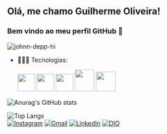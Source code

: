 ## Olá, me chamo Guilherme Oliveira! 
### Bem vindo ao meu perfil GitHub 👋

![johnn-depp-hi](https://user-images.githubusercontent.com/105243951/169384614-59b6df6b-1aa8-4189-bf44-a064e4548791.gif)


- 👨🏽‍💻 Tecnologias:
   
   <div>
      <img src="https://cdn.jsdelivr.net/gh/devicons/devicon/icons/html5/html5-plain-wordmark.svg" width="40" height="40"/> 
      <img src="https://cdn.jsdelivr.net/gh/devicons/devicon/icons/css3/css3-plain-wordmark.svg" width="40" height="40"/> 
      <img src="https://cdn.jsdelivr.net/gh/devicons/devicon/icons/javascript/javascript-original.svg" width="40" height="40"/>
      <img src="https://cdn.jsdelivr.net/gh/devicons/devicon@latest/icons/java/java-original.svg" width="45" height="50"/>
      <img <img <img <img src="https://cdn.jsdelivr.net/gh/devicons/devicon/icons/python/python-original.svg" width="45" height="45"/>
![Anurag's GitHub stats](https://github-readme-stats.vercel.app/api?username=Gu1t&theme=codeSTACKr&show_icons=true)<div>
![Top Langs](https://github-readme-stats.vercel.app/api/top-langs/?username=Gu1t&theme=codeSTACKr&layout=compact)<div>
[![Instagram](https://img.shields.io/badge/-Instagram-%23E4405F?style=for-the-badge&logo=instagram&logoColor=white)](https://www.instagram.com/gui_.o/)
[![Gmail](https://img.shields.io/badge/Gmail-F08000?style=for-the-badge&logo=gmail&logoColor=red)](mailto:oliveirariosilva@gmail.com)
[![LinkedIn](https://img.shields.io/badge/LinkedIn-0077B5?style=for-the-badge&logo=linkedin&logoColor=white)](https://www.linkedin.com/in/jose-guilhermeti/)
[![DIO](https://img.shields.io/badge/DIO.-330F63?style=for-the-badge&logo=D&logoColor=white)](https://web.dio.me/users/oliveirariosilva_04905?tab=achievements)

